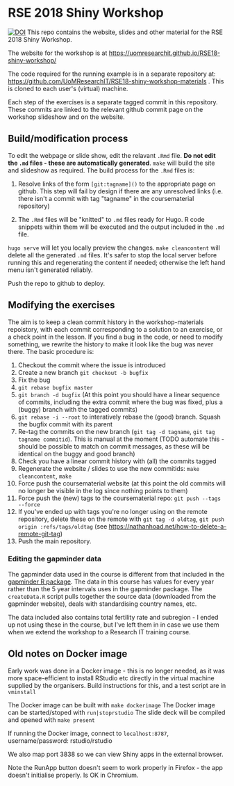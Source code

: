 # RSE 2018 Shiny Workshop
[![DOI](https://zenodo.org/badge/DOI/10.5281/zenodo.1409659.svg)](https://doi.org/10.5281/zenodo.1409659)
This repo contains the website,  slides and other material for the RSE 2018 Shiny Workshop.

The website for the workshop is at https://uomresearchit.github.io/RSE18-shiny-workshop/

The code required for the running example is in a separate repository at: https://github.com/UoMResearchIT/RSE18-shiny-workshop-materials . This is cloned to each user's (virtual) machine.

Each step of the exercises is a separate tagged commit in this repository.  These commits are linked to the relevant github commit page on the workshop slideshow and on the website.

## Build/modification process

To edit the webpage or slide show, edit the relavant `.Rmd` file.  **Do not edit the `.md` files - these are automatically generated**.  `make` will build the site and slideshow as required.  The build process for the `.Rmd` files is:

1. Resolve links of the form `[git:tagname]()` to the appropriate page on github.  This step will fail by design if there are any unresolved links (i.e. there isn't a commit with tag "tagname" in the coursematerial repository)

2. The `.Rmd` files will be "knitted" to `.md` files ready for Hugo.  R code snippets within them will be executed and the output included in the `.md` file.

`hugo serve` will let you locally preview the changes.  `make cleancontent` will delete all the generated `.md` files.  It's safer to stop the local server before running this and regenerating the content if needed; otherwise the left hand menu isn't generated reliably.

Push the repo to github to deploy.

## Modifying the exercises

The aim is to keep a clean commit history in the workshop-materials repoistory, with each commit corresponding to a solution to an exercise, or a check point in the lesson.   If you find a bug in the code, or need to modify something, we rewrite the history to make it look like the bug was never there. The basic procedure is:

1. Checkout the commit where the issue is introduced
2. Create a new branch `git checkout -b bugfix`
3. Fix the bug
4. `git rebase bugfix master`
5. `git branch -d bugfix` (At this point you should have a linear sequence of commits, including the extra commit where the bug was fixed, plus a (buggy) branch with the tagged commits)
5. `git rebase -i --root` to interatively rebase the (good) branch.  Squash the bugfix commit with its parent
6. Re-tag the commits on the new branch (`git tag -d tagname`, `git tag tagname commitid`).  This is manual at the moment (TODO automate this - should be possible to match on commit messages, as these will be identical on the buggy and good branch)
7. Check you have a linear commit history with (all) the commits tagged
7. Regenerate the website / slides to use the new commitids: `make cleancontent`, `make`
8. Force push the coursematerial website (at this point the old commits will no longer be visible in the log since nothing points to them)
9.  Force push the (new) tags to the coursematerial repo: `git push --tags --force`
10. If you've ended up with tags you're no longer using on the remote repository, delete these on the remote with `git tag -d oldtag`, `git push origin :refs/tags/oldtag` (see https://nathanhoad.net/how-to-delete-a-remote-git-tag)
11. Push the main repository.

### Editing the gapminder data

The gapminder data used in the course is different from that included in the [gapminder R package](https://cran.r-project.org/web/packages/gapminder/index.html).  The data in this course has values for every year rather than the 5 year intervals uses in the gapminder package.  The `createData.R` script pulls together the source data (downloaded from the gapminder website), deals with standardising country names, etc.

The data included also contains total fertility rate and subregion - I ended up not using these in the course, but I've left them in in case we use them when we extend the workshop to a Research IT training course.

## Old notes on Docker image

Early work was done in a Docker image - this is no longer needed, as it was more space-efficient to install RStudio etc directly in the virtual machine supplied by the organisers.  Build instructions for this, and a test script are in `vminstall`

The Docker image can be built with `make dockerimage`
The Docker image can be started/stoped with `run|stoprstudio`
The slide deck will be compiled and opened with `make present`

If running the Docker image, connect to `localhost:8787`, username/password: rstudio/rstudio

We also map port 3838 so we can view Shiny apps in the external browser.

Note the RunApp button doesn't seem to work properly in Firefox - the app doesn't initialise properly.   Is OK in Chromium.


